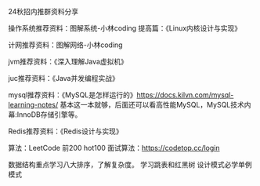 24秋招内推群资料分享


操作系统推荐资料：图解系统-小林coding
提高篇：《Linux内核设计与实现》

计网推荐资料：图解网络-小林coding

jvm推荐资料：《深入理解Java虚拟机》

juc推荐资料：《Java并发编程实战》

mysql推荐资料：《MySQL是怎样运行的》https://docs.kilvn.com/mysql-learning-notes/
基本这一本就够，后面还可以看高性能MySQL，MySQL技术内幕:InnoDB存储引擎等。

Redis推荐资料：《Redis设计与实现》

算法：LeetCode 前200  hot100
面试算法：https://codetop.cc/login

数据结构重点学习八大排序，了解复杂度。
学习跳表和红黑树
设计模式必学单例模式
